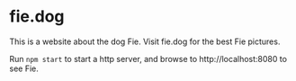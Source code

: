 # fie.dog

This is a website about the dog Fie. Visit fie.dog for the best Fie pictures.

Run `npm start` to start a http server, and browse to http://localhost:8080 to see Fie.
